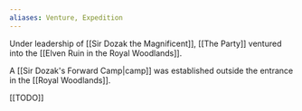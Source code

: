 ```yaml
---
aliases: Venture, Expedition
---
```


Under leadership of [[Sir Dozak the Magnificent]], [[The Party]] ventured into the [[Elven Ruin in the Royal Woodlands]].

A [[Sir Dozak's Forward Camp|camp]] was established outside the entrance in the [[Royal Woodlands]].

[[TODO]]